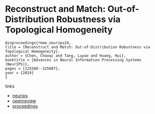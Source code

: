 # Reconstruct and Match: Out-of-Distribution Robustness via Topological Homogeneity

```
@inproceedings{rema_neurips24,
title = {Reconstruct and Match: Out-of-Distribution Robustness via Topological Homogeneity},
author = {Chen, Chaoqi and Tang, Luyao and Huang, Hui},
booktitle = {Advances in Neural Information Processing Systems (NeurIPS)},
pages = {125588--125607},
year = {2024}
}
```

links
- [neurips](https://nips.cc/Conferences/2024/Schedule?showEvent=94189)
- [openreview](https://openreview.net/forum?id=fkbMlfDBxm)
- [proceedings](https://papers.nips.cc//paper_files/paper/2024/hash/e34d214dfb5b80212ac1b565aa41af55-Abstract-Conference.html)
